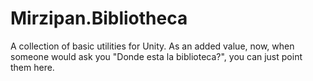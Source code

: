 # Mirzipan.Bibliotheca
A collection of basic utilities for Unity. As an added value, now, when someone would ask you "Donde esta la biblioteca?", you can just point them here.
